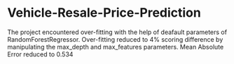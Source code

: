 # Vehicle-Resale-Price-Prediction
The project encountered over-fitting with the help of deafault parameters of RandomForestRegressor.
Over-fitting reduced to 4% scoring difference by manipulating the max_depth and max_features parameters.
Mean Absolute Error reduced to 0.534



